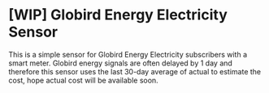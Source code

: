 # [WIP] Globird Energy Electricity Sensor

This is a simple sensor for Globird Energy Electricity subscribers with a smart meter. Globird energy signals are often delayed by 1 day and therefore this sensor uses the last 30-day average of actual to estimate the cost, hope actual cost will be available soon.
